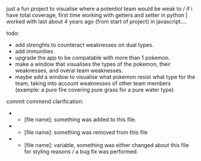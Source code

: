 just a fun project to visualise where a potentiol team would be weak to / if i have total coverage,
first time working with getters and setter in python | worked with last about 4 years ago (from start of project) in javascript....

todo:
- add strenghts to counteract weaknesses on dual types.
- add immunities
- upgrade the app to be compatable with more than 1 pokemon.
- make a window that visualises the types of the pokemon, their weaknesses, and overal team weaknesses.
- maybe add a window to visualise what pokemon resist what type for the team, taking into account weaknesses of other team members (example: a pure fire covering pure grass for a pure water type)


commit commend clarification:
- + [file name]: something was added to this file.
- - [file name]: something was removed from this file
- * [file name]: variable, something was either changed about this file for styling reasons / a bug fix was performed.
